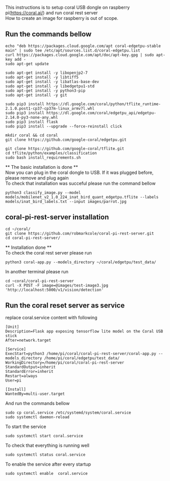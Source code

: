 This instructions is to setup coral USB dongle on raspberry pi(https://coral.ai/)  and run coral rest server  
How to create an image for raspberry is out of scope.  

Run the commands bellow  
---------------------------

```
echo "deb https://packages.cloud.google.com/apt coral-edgetpu-stable main" | sudo tee /etc/apt/sources.list.d/coral-edgetpu.list  
curl https://packages.cloud.google.com/apt/doc/apt-key.gpg | sudo apt-key add -  
sudo apt-get update  

sudo apt-get install -y libopenjp2-7  
sudo apt-get install -y libtiff5  
sudo apt-get install -y libatlas-base-dev  
sudo apt-get install -y libedgetpu1-std  
sudo apt-get install -y python3-pip  
sudo apt-get install -y git  

sudo pip3 install https://dl.google.com/coral/python/tflite_runtime-2.1.0.post1-cp37-cp37m-linux_armv7l.whl  
sudo pip3 install https://dl.google.com/coral/edgetpu_api/edgetpu-2.14.0-py3-none-any.whl  
sudo pip3 install flask  
sudo pip3 install --upgrade --force-reinstall click  

mkdir coral && cd coral
git clone https://github.com/google-coral/edgetpu.git  

git clone https://github.com/google-coral/tflite.git  
cd tflite/python/examples/classification  
sudo bash install_requirements.sh  
```

** The basic installation is done **  
Now you can plug in the coral dongle to USB. If it was plugged before, please remove and plug again  
To check that installation was succeful please run the command bellow  
```
python3 classify_image.py --model models/mobilenet_v2_1.0_224_inat_bird_quant_edgetpu.tflite --labels models/inat_bird_labels.txt --input images/parrot.jpg  
```

coral-pi-rest-server installation  
----------------------------------
```
cd ~/coral/  
git clone https://github.com/robmarkcole/coral-pi-rest-server.git  
cd coral-pi-rest-server/  
```

** Installation done **  
To check the coral rest server please run  
```
python3 coral-app.py --models_directory ~/coral/edgetpu/test_data/  
```
In another terminal please run  
```
cd ~coral/coral-pi-rest-server   
curl -X POST -F image=@images/test-image3.jpg 'http://localhost:5000/v1/vision/detection'  
```
  
Run the coral reset server as service  
------------------------------------  
replace coral.service content with following  
```
[Unit]
Description=Flask app exposing tensorflow lite model on the Coral USB stick
After=network.target

[Service]
ExecStart=python3 /home/pi/coral/coral-pi-rest-server/coral-app.py --models_directory /home/pi/coral/edgetpu/test_data/
WorkingDirectory=/home/pi/coral/coral-pi-rest-server
StandardOutput=inherit
StandardError=inherit
Restart=always
User=pi

[Install]
WantedBy=multi-user.target
```
And run the commands bellow  
```
sudo cp coral.service /etc/systemd/system/coral.service  
sudo systemctl daemon-reload  
```
To start the service  
```
sudo systemctl start coral.service  
```
To check that everything is running well  
```
sudo systemctl status coral.service  
```
To enable the service after every startup
```
sudo systemctl enable  coral.service  
```



